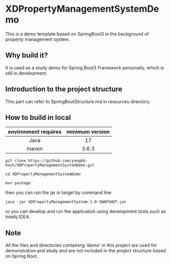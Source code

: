 # XDPropertyManagementSystemDemo
This is a demo template based on SpringBoot3 in the background of property management system.

## Why build it?
It is used as a study demo for Spring Boot3 Framework personally, which is still in development.

## Introduction to the project structure
This part can refer to SpringBootStructure.md in resources directory.


## How to build in local
| environment requires | minimum version |
|:--------------------:|:---------------:|
|         Java         |       17        |
|        maven         |      3.6.3      |

```
git clone https://github.com/yang66-hash/XDPropertyManagementSystemDemo.git

cd XDPropertyManagementSystemDemo

mvn package
```
then you can run the jar in target by command line
```
java -jar XDPropertyManagementSystem-1.0-SNAPSHOT.jar
```
or you can develop and run the application using development tools,such as Intellij IDEA.

## Note
All the files and directories containing 'demo' in this project are used for demonstration and study and are not included in the project structure based on Spring Boot.